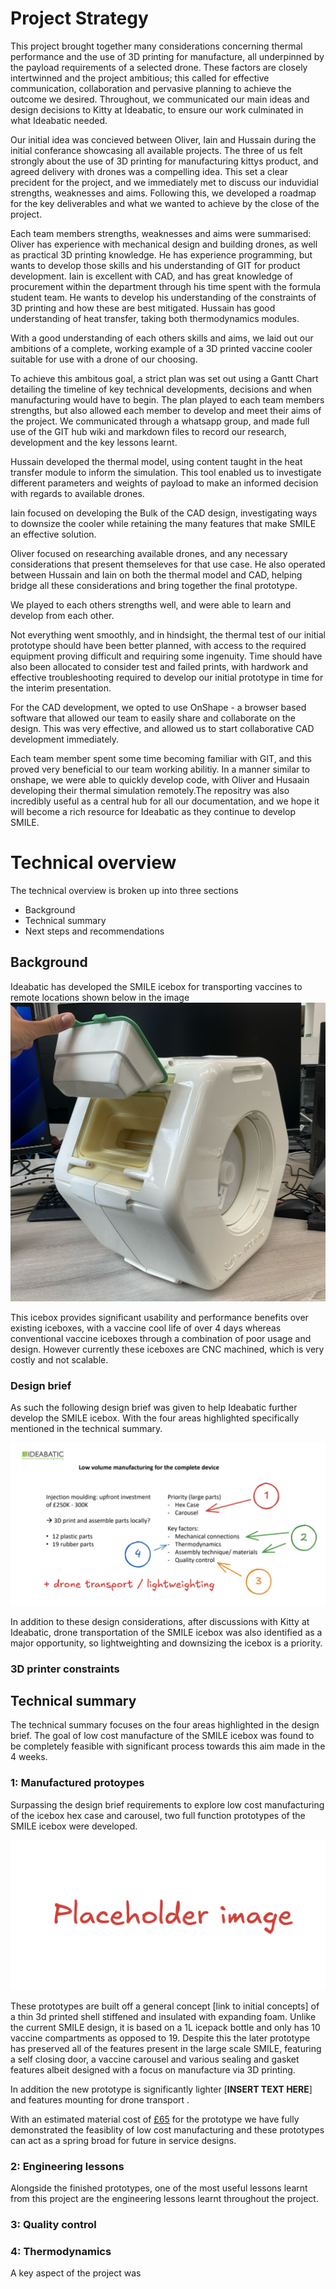 # Project Strategy

This project brought together many considerations concerning thermal performance and the use of 3D printing for manufacture, all underpinned by the payload requirements of a selected drone. These factors are closely intertwinned and the project ambitious; this called for effective communication, collaboration and pervasive planning to achieve the outcome we desired. Throughout, we communicated our main ideas and design decisions to Kitty at Ideabatic, to ensure our work culminated in what Ideabatic needed.

Our initial idea was concieved between Oliver, Iain and Hussain during the initial conferance showcasing all available projects. The three of us felt strongly about the use of 3D printing for manufacturing kittys product, and agreed delivery with drones was a compelling idea. This set a clear precident for the project, and we immediately met to discuss our induvidial strengths, weaknesses and aims. Following this, we developed a roadmap for the key deliverables and what we wanted to achieve by the close of the project.

Each team members strengths, weaknesses and aims were summarised:
Oliver has experience with mechanical design and building drones, as well as practical 3D printing knowledge. He has experience programming, but wants to develop those skills and his understanding of GIT for product development. 
Iain is excellent with CAD, and has great knowledge of procurement within the department through his time spent with the formula student team. He wants to develop his understanding of the constraints of 3D printing and how these are best mitigated.
Hussain has good understanding of heat transfer, taking both thermodynamics modules. 

With a good understanding of each others skills and aims, we laid out our ambitions of a complete, working example of a 3D printed vaccine cooler suitable for use with a drone of our choosing. 

To achieve this ambitous goal, a strict plan was set out using a Gantt Chart detailing the timeline of key technical developments, decisions and when manufacturing would have to begin. The plan played to each team members strengths, but also allowed each member to develop and meet their aims of the project. We communicated through a whatsapp group, and made full use of the GIT hub wiki and markdown files to record our research, development and the key lessons learnt. 

Hussain developed the thermal model, using content taught in the heat transfer module to inform the simulation. This tool enabled us to investigate different parameters and weights of payload to make an informed decision with regards to available drones. 

Iain focused on developing the Bulk of the CAD design, investigating ways to downsize the cooler while retaining the many features that make SMILE an effective solution. 

Oliver focused on researching available drones, and any necessary considerations that present themseleves for that use case. He also operated between Hussain and Iain on both the thermal model and CAD, helping bridge all these considerations and bring together the final prototype.

We played to each others strengths well, and were able to learn and develop from each other.

Not everything went smoothly, and in hindsight, the thermal test of our initial prototype should have been better planned, with access to the required equipment proving difficult and requiring some ingenuity. Time should have also been allocated to consider test and failed prints, with hardwork and effective troubleshooting required to develop our initial prototype in time for the interim presentation.  

For the CAD development, we opted to use OnShape - a browser based software that allowed our team to easily share and collaborate on the design. This was very effective, and allowed us to start collaborative CAD development immediately. 

Each team member spent some time becoming familiar with GIT, and this proved very beneficial to our team working abilitiy. In a manner similar to onshape, we were able to quickly develop code, with Oliver and Husaain developing their thermal simulation remotely.The repositry was also incredibly useful as a central hub for all our documentation, and we hope it will become a rich resource for Ideabatic as they continue to develop SMILE.



# Technical overview
The technical overview is broken up into three sections
* Background
* Technical summary
* Next steps and recommendations

## Background
Ideabatic has developed the SMILE icebox for transporting vaccines to remote locations shown below in the image
![image](https://github.com/Technology-for-the-Poorest-Billion/2025-ideabatic-3DPrint/blob/main/Images/Smile%20icebox.png)

This icebox provides significant usability and performance benefits over existing iceboxes, with a vaccine cool life of over 4 days whereas conventional vaccine iceboxes through a combination of poor usage and design. However currently these iceboxes are CNC machined, which is very costly and not scalable.

### Design brief
As such the following design brief was given to help Ideabatic further develop the SMILE icebox. With the four areas highlighted specifically mentioned in the technical summary. 

![image](https://github.com/Technology-for-the-Poorest-Billion/2025-ideabatic-3DPrint/blob/main/Images/Design%20brief.png)

In addition to these design considerations, after discussions with Kitty at Ideabatic, drone transportation of the SMILE icebox was also identified as a major opportunity, so lightweighting and downsizing the icebox is a priority.

### 3D printer constraints



## Technical summary
The technical summary focuses on the four areas highlighted in the design brief. The goal of low cost manufacture of the SMILE icebox was found to be completely feasible with significant process towards this aim made in the 4 weeks. 
### 1: Manufactured protoypes
Surpassing the design brief requirements to explore low cost manufacturing of the icebox hex case and carousel, two full function prototypes of the SMILE icebox were developed.

![image](https://github.com/Technology-for-the-Poorest-Billion/2025-ideabatic-3DPrint/blob/main/Images/Placeholder%20image.png) 

These prototypes are built off a general concept [link to initial concepts] of a thin 3d printed shell stiffened and insulated with expanding foam. Unlike the current SMILE design, it is based on a 1L icepack bottle and only has 10 vaccine compartments as opposed to 19. Despite this the later prototype has preserved all of the features present in the large scale SMILE, featuring a self closing door, a vaccine carousel and various sealing and gasket features albeit designed with a focus on manufacture via 3D printing. 

In addition the new prototype is significantly lighter [**INSERT TEXT HERE**] and features mounting for drone transport . 

With an estimated material cost of [£65](https://github.com/Technology-for-the-Poorest-Billion/2025-ideabatic-3DPrint/blob/main/Bill%20of%20materials.md) for the prototype we have fully demonstrated the feasiblity of low cost manufacturing and these prototypes can act as a spring broad for future in service designs. 

### 2: Engineering lessons
Alongside the finished prototypes, one of the most useful lessons learnt from this project are the engineering lessons learnt throughout the project.



### 3: Quality control


### 4: Thermodynamics
A key aspect of the project was 